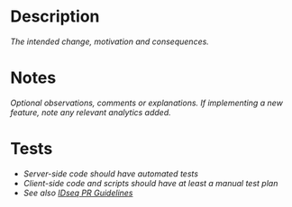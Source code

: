 # Description

*The intended change, motivation and consequences.*

# Notes

*Optional observations, comments or explanations.*
*If implementing a new feature, note any relevant analytics added.*

# Tests

* *Server-side code should have automated tests*
* *Client-side code and scripts should have at least a manual test plan*
* *See also [IDseq PR Guidelines](https://github.com/chanzuckerberg/idseq-web-private/blob/main/PR_GUIDELINES.md)*
